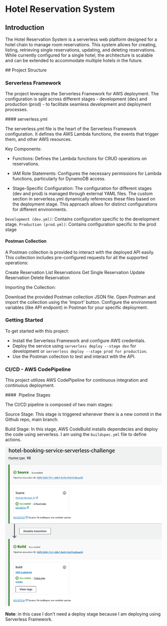 # Hotel Reservation System

## Introduction

The Hotel Reservation System is a serverless web platform designed for a hotel chain to manage room reservations. This system allows for creating, listing, retrieving single reservations, updating, and deleting reservations. While currently configured for a single hotel, the architecture is scalable and can be extended to accommodate multiple hotels in the future.

## Project Structure

### Serverless Framework

The project leverages the Serverless Framework for AWS deployment. The configuration is split across different stages - development (dev) and production (prod) - to facilitate seamless development and deployment processes.

#### serverless.yml

The serverless.yml file is the heart of the Serverless Framework configuration. It defines the AWS Lambda functions, the events that trigger them, and other AWS resources.

Key Components:

- Functions: Defines the Lambda functions for CRUD operations on reservations.
- IAM Role Statements: Configures the necessary permissions for Lambda functions, particularly for DynamoDB access.

- Stage-Specific Configuration: The configuration for different stages (dev and prod) is managed through external YAML files.
  The custom section in serverless.yml dynamically references these files based on the deployment stage. This approach allows for distinct configurations for different environments.

`Development (dev.yml)`: Contains configuration specific to the development stage.
`Production (prod.yml)`: Contains configuration specific to the prod stage

#### Postman Collection

A Postman collection is provided to interact with the deployed API easily. This collection includes pre-configured requests for all the supported operations:

Create Reservation
List Reservations
Get Single Reservation
Update Reservation
Delete Reservation

Importing the Collection:

Download the provided Postman collection JSON file.
Open Postman and import the collection using the 'Import' button.
Configure the environment variables (like API endpoint) in Postman for your specific deployment.

### Getting Started

To get started with this project:

- Install the Serverless Framework and configure AWS credentials.
- Deploy the service using `serverless deploy --stage dev` for development or `serverless deploy --stage prod for production`.
- Use the Postman collection to test and interact with the API.

### CI/CD - AWS CodePipeline

This project utilizes AWS CodePipeline for continuous integration and continuous deployment. 

####  Pipeline Stages

The CI/CD pipeline is composed of two main stages:

Source Stage: This stage is triggered whenever there is a new commit in the Github repo, main branch.

Build Stage: In this stage, AWS CodeBuild installs dependecies and deploy the code using serverless. I am using the `buildspec.yml` file to define actions. 

![](./images/codepipeline.png)

**Note**: in this case I don't need a deploy stage because I am deploying using Serverless Framework. 


